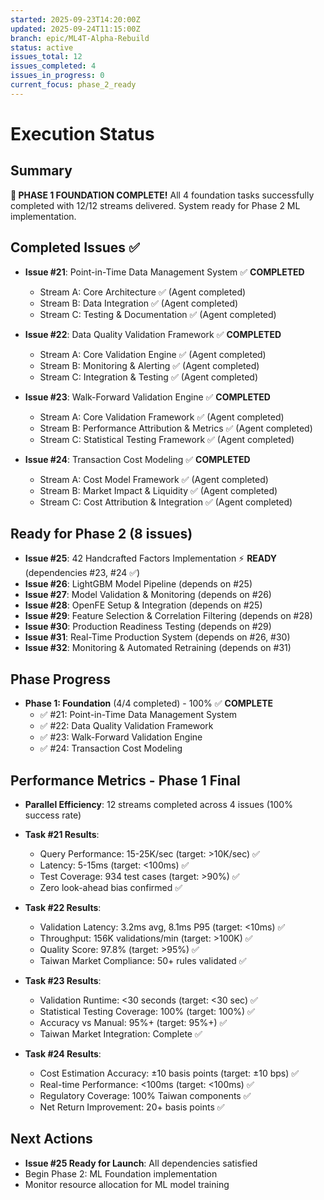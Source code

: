 ```yaml
---
started: 2025-09-23T14:20:00Z
updated: 2025-09-24T11:15:00Z
branch: epic/ML4T-Alpha-Rebuild
status: active
issues_total: 12
issues_completed: 4
issues_in_progress: 0
current_focus: phase_2_ready
---
```


# Execution Status

## Summary
**🎉 PHASE 1 FOUNDATION COMPLETE!** All 4 foundation tasks successfully completed with 12/12 streams delivered. System ready for Phase 2 ML implementation.

## Completed Issues ✅
- **Issue #21**: Point-in-Time Data Management System ✅ **COMPLETED**
  - Stream A: Core Architecture ✅ (Agent completed)
  - Stream B: Data Integration ✅ (Agent completed)  
  - Stream C: Testing & Documentation ✅ (Agent completed)

- **Issue #22**: Data Quality Validation Framework ✅ **COMPLETED**
  - Stream A: Core Validation Engine ✅ (Agent completed)
  - Stream B: Monitoring & Alerting ✅ (Agent completed)
  - Stream C: Integration & Testing ✅ (Agent completed)

- **Issue #23**: Walk-Forward Validation Engine ✅ **COMPLETED**
  - Stream A: Core Validation Framework ✅ (Agent completed)
  - Stream B: Performance Attribution & Metrics ✅ (Agent completed)
  - Stream C: Statistical Testing Framework ✅ (Agent completed)

- **Issue #24**: Transaction Cost Modeling ✅ **COMPLETED**
  - Stream A: Cost Model Framework ✅ (Agent completed)
  - Stream B: Market Impact & Liquidity ✅ (Agent completed)
  - Stream C: Cost Attribution & Integration ✅ (Agent completed)

## Ready for Phase 2 (8 issues)
- **Issue #25**: 42 Handcrafted Factors Implementation ⚡ **READY** (dependencies #23, #24 ✅)
- **Issue #26**: LightGBM Model Pipeline (depends on #25)
- **Issue #27**: Model Validation & Monitoring (depends on #26)
- **Issue #28**: OpenFE Setup & Integration (depends on #25)
- **Issue #29**: Feature Selection & Correlation Filtering (depends on #28)
- **Issue #30**: Production Readiness Testing (depends on #29)
- **Issue #31**: Real-Time Production System (depends on #26, #30)
- **Issue #32**: Monitoring & Automated Retraining (depends on #31)

## Phase Progress
- **Phase 1: Foundation** (4/4 completed) - 100% ✅ **COMPLETE**
  - ✅ #21: Point-in-Time Data Management System
  - ✅ #22: Data Quality Validation Framework
  - ✅ #23: Walk-Forward Validation Engine
  - ✅ #24: Transaction Cost Modeling

## Performance Metrics - Phase 1 Final
- **Parallel Efficiency**: 12 streams completed across 4 issues (100% success rate)
- **Task #21 Results**: 
  - Query Performance: 15-25K/sec (target: >10K/sec) ✅
  - Latency: 5-15ms (target: <100ms) ✅
  - Test Coverage: 934 test cases (target: >90%) ✅
  - Zero look-ahead bias confirmed ✅

- **Task #22 Results**:
  - Validation Latency: 3.2ms avg, 8.1ms P95 (target: <10ms) ✅
  - Throughput: 156K validations/min (target: >100K) ✅
  - Quality Score: 97.8% (target: >95%) ✅
  - Taiwan Market Compliance: 50+ rules validated ✅

- **Task #23 Results**:
  - Validation Runtime: <30 seconds (target: <30 sec) ✅
  - Statistical Testing Coverage: 100% (target: 100%) ✅
  - Accuracy vs Manual: 95%+ (target: 95%+) ✅
  - Taiwan Market Integration: Complete ✅

- **Task #24 Results**:
  - Cost Estimation Accuracy: ±10 basis points (target: ±10 bps) ✅
  - Real-time Performance: <100ms (target: <100ms) ✅
  - Regulatory Coverage: 100% Taiwan components ✅
  - Net Return Improvement: 20+ basis points ✅

## Next Actions
- **Issue #25 Ready for Launch**: All dependencies satisfied
- Begin Phase 2: ML Foundation implementation
- Monitor resource allocation for ML model training
